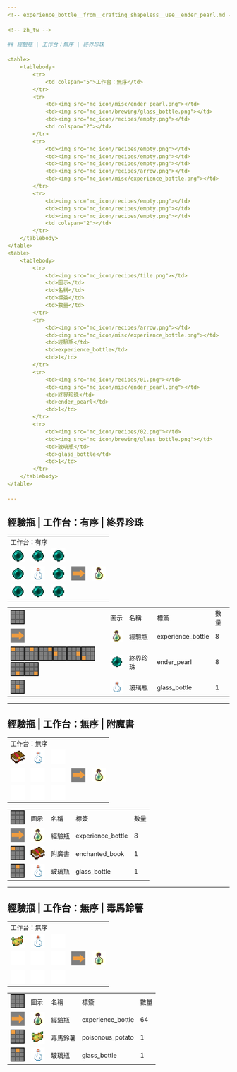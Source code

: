 ```yaml
---
<!-- experience_bottle__from__crafting_shapeless__use__ender_pearl.md -->

<!-- zh_tw -->

## 經驗瓶 | 工作台：無序 | 終界珍珠

<table>
	<tablebody>
		<tr>
			<td colspan="5">工作台：無序</td>
		</tr>
		<tr>
			<td><img src="mc_icon/misc/ender_pearl.png"></td>
			<td><img src="mc_icon/brewing/glass_bottle.png"></td>
			<td><img src="mc_icon/recipes/empty.png"></td>
			<td colspan="2"></td>
		</tr>
		<tr>
			<td><img src="mc_icon/recipes/empty.png"></td>
			<td><img src="mc_icon/recipes/empty.png"></td>
			<td><img src="mc_icon/recipes/empty.png"></td>
			<td><img src="mc_icon/recipes/arrow.png"></td>
			<td><img src="mc_icon/misc/experience_bottle.png"></td>
		</tr>
		<tr>
			<td><img src="mc_icon/recipes/empty.png"></td>
			<td><img src="mc_icon/recipes/empty.png"></td>
			<td><img src="mc_icon/recipes/empty.png"></td>
			<td colspan="2"></td>
		</tr>
	</tablebody>
</table>
<table>
	<tablebody>
		<tr>
			<td><img src="mc_icon/recipes/tile.png"></td>
			<td>圖示</td>
			<td>名稱</td>
			<td>標簽</td>
			<td>數量</td>
		</tr>
		<tr>
			<td><img src="mc_icon/recipes/arrow.png"></td>
			<td><img src="mc_icon/misc/experience_bottle.png"></td>
			<td>經驗瓶</td>
			<td>experience_bottle</td>
			<td>1</td>
		</tr>
		<tr>
			<td><img src="mc_icon/recipes/01.png"></td>
			<td><img src="mc_icon/misc/ender_pearl.png"></td>
			<td>終界珍珠</td>
			<td>ender_pearl</td>
			<td>1</td>
		</tr>
		<tr>
			<td><img src="mc_icon/recipes/02.png"></td>
			<td><img src="mc_icon/brewing/glass_bottle.png"></td>
			<td>玻璃瓶</td>
			<td>glass_bottle</td>
			<td>1</td>
		</tr>
	</tablebody>
</table>

---
```

<!-- experience_bottle__from__crafting_shaped__use__ender_pearl.md -->

<!-- zh_tw -->

## 經驗瓶 | 工作台：有序 | 終界珍珠

<table>
	<tablebody>
		<tr>
			<td colspan="5">工作台：有序</td>
		</tr>
		<tr>
			<td><img src="mc_icon/misc/ender_pearl.png"></td>
			<td><img src="mc_icon/misc/ender_pearl.png"></td>
			<td><img src="mc_icon/misc/ender_pearl.png"></td>
			<td colspan="2"></td>
		</tr>
		<tr>
			<td><img src="mc_icon/misc/ender_pearl.png"></td>
			<td><img src="mc_icon/brewing/glass_bottle.png"></td>
			<td><img src="mc_icon/misc/ender_pearl.png"></td>
			<td><img src="mc_icon/recipes/arrow.png"></td>
			<td><img src="mc_icon/misc/experience_bottle.png"></td>
		</tr>
		<tr>
			<td><img src="mc_icon/misc/ender_pearl.png"></td>
			<td><img src="mc_icon/misc/ender_pearl.png"></td>
			<td><img src="mc_icon/misc/ender_pearl.png"></td>
			<td colspan="2"></td>
		</tr>
	</tablebody>
</table>
<table>
	<tablebody>
		<tr>
			<td><img src="mc_icon/recipes/tile.png"></td>
			<td>圖示</td>
			<td>名稱</td>
			<td>標簽</td>
			<td>數量</td>
		</tr>
		<tr>
			<td><img src="mc_icon/recipes/arrow.png"></td>
			<td><img src="mc_icon/misc/experience_bottle.png"></td>
			<td>經驗瓶</td>
			<td>experience_bottle</td>
			<td>8</td>
		</tr>
		<tr>
			<td><img src="mc_icon/recipes/01.png"><img src="mc_icon/recipes/02.png"><img src="mc_icon/recipes/03.png"><img src="mc_icon/recipes/04.png"><img src="mc_icon/recipes/06.png"><img src="mc_icon/recipes/07.png"><img src="mc_icon/recipes/08.png"><img src="mc_icon/recipes/09.png"></td>
			<td><img src="mc_icon/misc/ender_pearl.png"></td>
			<td>終界珍珠</td>
			<td>ender_pearl</td>
			<td>8</td>
		</tr>
		<tr>
			<td><img src="mc_icon/recipes/05.png"></td>
			<td><img src="mc_icon/brewing/glass_bottle.png"></td>
			<td>玻璃瓶</td>
			<td>glass_bottle</td>
			<td>1</td>
		</tr>
	</tablebody>
</table>

---
<!-- experience_bottle__from__crafting_shapeless__use__enchanted_book.md -->

<!-- zh_tw -->

## 經驗瓶 | 工作台：無序 | 附魔書

<table>
	<tablebody>
		<tr>
			<td colspan="5">工作台：無序</td>
		</tr>
		<tr>
			<td><img src="mc_icon/combat/enchanted_book.png"></td>
			<td><img src="mc_icon/brewing/glass_bottle.png"></td>
			<td><img src="mc_icon/recipes/empty.png"></td>
			<td colspan="2"></td>
		</tr>
		<tr>
			<td><img src="mc_icon/recipes/empty.png"></td>
			<td><img src="mc_icon/recipes/empty.png"></td>
			<td><img src="mc_icon/recipes/empty.png"></td>
			<td><img src="mc_icon/recipes/arrow.png"></td>
			<td><img src="mc_icon/misc/experience_bottle.png"></td>
		</tr>
		<tr>
			<td><img src="mc_icon/recipes/empty.png"></td>
			<td><img src="mc_icon/recipes/empty.png"></td>
			<td><img src="mc_icon/recipes/empty.png"></td>
			<td colspan="2"></td>
		</tr>
	</tablebody>
</table>
<table>
	<tablebody>
		<tr>
			<td><img src="mc_icon/recipes/tile.png"></td>
			<td>圖示</td>
			<td>名稱</td>
			<td>標簽</td>
			<td>數量</td>
		</tr>
		<tr>
			<td><img src="mc_icon/recipes/arrow.png"></td>
			<td><img src="mc_icon/misc/experience_bottle.png"></td>
			<td>經驗瓶</td>
			<td>experience_bottle</td>
			<td>8</td>
		</tr>
		<tr>
			<td><img src="mc_icon/recipes/01.png"></td>
			<td><img src="mc_icon/combat/enchanted_book.png"></td>
			<td>附魔書</td>
			<td>enchanted_book</td>
			<td>1</td>
		</tr>
		<tr>
			<td><img src="mc_icon/recipes/02.png"></td>
			<td><img src="mc_icon/brewing/glass_bottle.png"></td>
			<td>玻璃瓶</td>
			<td>glass_bottle</td>
			<td>1</td>
		</tr>
	</tablebody>
</table>

---
<!-- experience_bottle__from__crafting_shapeless__use__poisonous_potato.md -->

<!-- zh_tw -->

## 經驗瓶 | 工作台：無序 | 毒馬鈴薯

<table>
	<tablebody>
		<tr>
			<td colspan="5">工作台：無序</td>
		</tr>
		<tr>
			<td><img src="mc_icon/food/poisonous_potato.png"></td>
			<td><img src="mc_icon/brewing/glass_bottle.png"></td>
			<td><img src="mc_icon/recipes/empty.png"></td>
			<td colspan="2"></td>
		</tr>
		<tr>
			<td><img src="mc_icon/recipes/empty.png"></td>
			<td><img src="mc_icon/recipes/empty.png"></td>
			<td><img src="mc_icon/recipes/empty.png"></td>
			<td><img src="mc_icon/recipes/arrow.png"></td>
			<td><img src="mc_icon/misc/experience_bottle.png"></td>
		</tr>
		<tr>
			<td><img src="mc_icon/recipes/empty.png"></td>
			<td><img src="mc_icon/recipes/empty.png"></td>
			<td><img src="mc_icon/recipes/empty.png"></td>
			<td colspan="2"></td>
		</tr>
	</tablebody>
</table>
<table>
	<tablebody>
		<tr>
			<td><img src="mc_icon/recipes/tile.png"></td>
			<td>圖示</td>
			<td>名稱</td>
			<td>標簽</td>
			<td>數量</td>
		</tr>
		<tr>
			<td><img src="mc_icon/recipes/arrow.png"></td>
			<td><img src="mc_icon/misc/experience_bottle.png"></td>
			<td>經驗瓶</td>
			<td>experience_bottle</td>
			<td>64</td>
		</tr>
		<tr>
			<td><img src="mc_icon/recipes/01.png"></td>
			<td><img src="mc_icon/food/poisonous_potato.png"></td>
			<td>毒馬鈴薯</td>
			<td>poisonous_potato</td>
			<td>1</td>
		</tr>
		<tr>
			<td><img src="mc_icon/recipes/02.png"></td>
			<td><img src="mc_icon/brewing/glass_bottle.png"></td>
			<td>玻璃瓶</td>
			<td>glass_bottle</td>
			<td>1</td>
		</tr>
	</tablebody>
</table>

